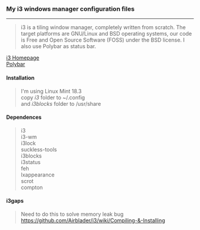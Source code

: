 ### __My i3 windows manager configuration files__
___
> i3 is a tiling window manager, completely written from scratch. The target platforms are GNU/Linux and BSD operating systems, our code is Free and Open Source Software (FOSS) under the BSD license.
I also use Polybar as status bar.<br>

[i3 Homepage](https://i3wm.org/ "i3 Homepage") <br>
[Polybar](https://github.com/jaagr/polybar "Polybar")

#### Installation

> I'm using Linux Mint 18.3 <br />
copy *i3* folder to ~/.config <br />
and *i3blocks* folder to /usr/share <br />

#### Dependences
> i3 <br />
i3-wm <br />
i3lock <br />
suckless-tools <br />
i3blocks <br />
i3status <br />
feh <br />
lxappearance <br />
scrot <br />
compton <br />

#### i3gaps <br />
>Need to do this to solve memory leak bug <br>
https://github.com/Airblader/i3/wiki/Compiling-&-Installing <br>
